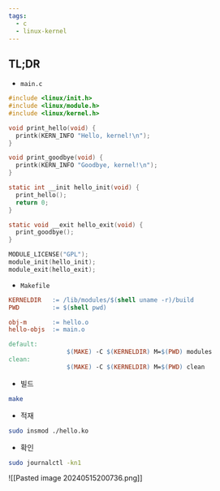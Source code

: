 ```yaml
---
tags:
  - c
  - linux-kernel
---
```

## TL;DR

- `main.c`

```c
#include <linux/init.h>
#include <linux/module.h>
#include <linux/kernel.h>

void print_hello(void) {
  printk(KERN_INFO "Hello, kernel!\n");
}

void print_goodbye(void) {
  printk(KERN_INFO "Goodbye, kernel!\n");
}

static int __init hello_init(void) {
  print_hello();
  return 0;
}

static void __exit hello_exit(void) {
  print_goodbye();
}

MODULE_LICENSE("GPL");
module_init(hello_init);
module_exit(hello_exit);
```

- `Makefile`

```Makefile
KERNELDIR   := /lib/modules/$(shell uname -r)/build
PWD         := $(shell pwd)

obj-m       := hello.o
hello-objs  := main.o

default:
                $(MAKE) -C $(KERNELDIR) M=$(PWD) modules
clean:
                $(MAKE) -C $(KERNELDIR) M=$(PWD) clean
```

- 빌드

```bash
make
```

- 적재

```bash
sudo insmod ./hello.ko
```

- 확인

```bash
sudo journalctl -kn1
```

![[Pasted image 20240515200736.png]]